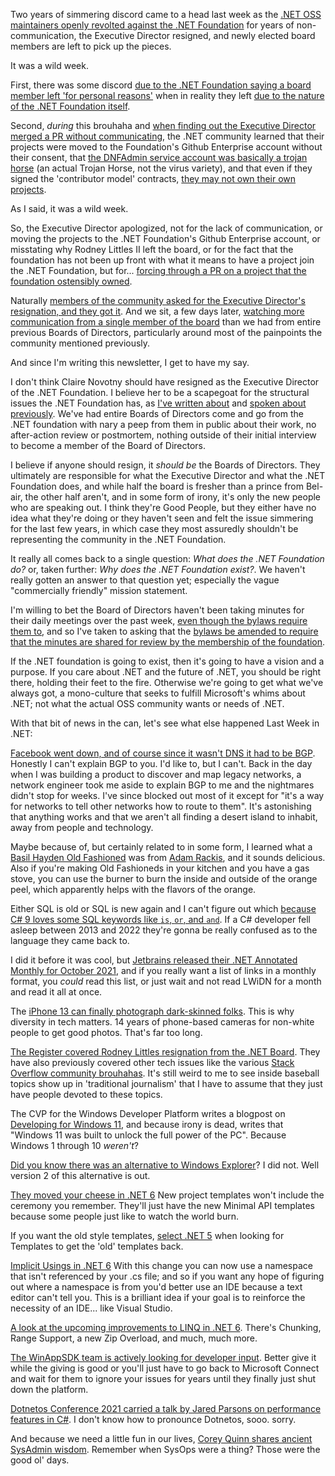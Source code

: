 Two years of simmering discord came to a head last week as the [.NET OSS maintainers openly revolted against the .NET Foundation](https://twitter.com/Aaronontheweb/status/1445046987750100994) for years of non-communication, the Executive Director resigned, and newly elected board members are left to pick up the pieces.

It was a wild week.

First, there was some discord [due to the .NET Foundation saying a board member left 'for personal reasons'](https://dotnetfoundation.org/blog/2021/09/22/net-foundation-election-results-2021) when in reality they left [due to the nature of the .NET Foundation itself](https://rodneylittlesii.com/posts/topic/foundation-echo-chamber).

Second, *during* this brouhaha and [when finding out the Executive Director merged a PR without communicating](https://github.com/dotnet-foundation/Home/discussions/38), the .NET community learned that their projects were moved to the Foundation's Github Enterprise account without their consent, that [the DNFAdmin service account was basically a trojan horse](https://github.com/dotnet-foundation/Home/discussions/38#discussioncomment-1432691) (an actual Trojan Horse, not the virus variety),  and that even if they signed the 'contributor model' contracts, [they may not own their own projects](https://github.com/dotnet-foundation/Home/discussions/39#discussioncomment-1441867).

As I said, it was a wild week.

So, the Executive Director apologized, not for the lack of communication, or moving the projects to the .NET Foundation's Github Enterprise account, or misstating why Rodney Littles II left the board, or for the fact that the foundation has not been up front with what it means to have a project join the .NET Foundation, but for... [forcing through a PR on a project that the foundation ostensibly owned](https://github.com/dotnet-foundation/Home/discussions/39).

Naturally [members of the community asked for the Executive Director's resignation, and they got it](https://github.com/dotnet-foundation/Home/discussions/40).  And we sit, a few days later, [watching more communication from a single member of the board](https://github.com/dotnet-foundation/Home/discussions) than we had from entire previous Boards of Directors, particularly around most of the painpoints the community mentioned previously.

And since I'm writing this newsletter, I get to have my say.

I don't think Claire Novotny should have resigned as the Executive Director of the .NET Foundation.  I believe her to be a scapegoat for the structural issues the .NET Foundation has, as [I've written about](https://github.com/dotnet-foundation/Home/discussions/49#discussioncomment-1454878) and [spoken about previously](https://podcast.lastweekin.net/4).  We've had entire Boards of Directors come and go from the .NET foundation with nary a peep from them in public about their work, no after-action review or postmortem, nothing outside of their initial interview to become a member of the Board of Directors.

I believe if anyone should resign, it *should be* the Boards of Directors. They ultimately are responsible for what the Executive Director and what the .NET Foundation does, and while half the board is fresher than a prince from Bel-air, the other half aren't, and in some form of irony, it's only the new people who are speaking out.  I think they're Good People, but they either have no idea what they're doing or they haven't seen and felt the issue simmering for the last few years, in which case they most assuredly shouldn't be representing the community in the .NET Foundation.

It really all comes back to a single question: _What does the .NET Foundation do?_  or, taken further: _Why does the .NET Foundation exist?_.  We haven't really gotten an answer to that question yet; especially the vague "commercially friendly" mission statement. 

I'm willing to bet the Board of Directors haven't been taking minutes for their daily meetings over the past week, [even though the bylaws require them to](https://dotnetfoundation.org/about/bylaws), and so I've taken to asking that the [bylaws be amended to require that the minutes are shared for review by the membership of the foundation](https://github.com/dotnet-foundation/Home/discussions/56).

If the .NET foundation is going to exist, then it's going to have a vision and a purpose. If you care about .NET and the future of .NET, you should be right there, holding their feet to the fire. Otherwise we're going to get what we've always got, a mono-culture that seeks to fulfill Microsoft's whims about .NET; not what the actual OSS community wants or needs of .NET.

With that bit of news in the can, let's see what else happened Last Week in .NET:

[Facebook went down, and of course since it wasn't DNS it had to be BGP](https://blog.cloudflare.com/october-2021-facebook-outage/).   Honestly I can't explain BGP to you. I'd like to, but I can't. Back in the day when I was building a product to discover and map legacy networks, a network engineer took me aside to explain BGP to me and the nightmares didn't stop for weeks. I've since blocked out most of it except for "it's a way for networks to tell other networks how to route to them".  It's astonishing that anything works and that we aren't all finding a desert island to inhabit, away from people and technology.


Maybe because of, but certainly related to in some form, I learned what a [Basil Hayden Old Fashioned](https://www.basilhaydenbourbon.com/cocktails/bourbon-old-fashioned) was from [Adam Rackis](https://twitter.com/AdamRackis/status/1445187355753816069), and it sounds delicious. Also if you're making Old Fashioneds in your kitchen and you have a gas stove, you can use the burner to burn the inside and outside of the orange peel, which apparently helps with the flavors of the orange.

Either SQL is old or SQL is new again and I can't figure out which [because C# 9 loves some SQL keywords like `is`, `or`, and `and`](https://twitter.com/buhakmeh/status/1445074464753033217). If a C# developer fell asleep between 2013 and 2022 they're gonna be really confused as to the language they came back to.

I did it before it was cool, but [Jetbrains released their .NET Annotated Monthly for October 2021](https://blog.jetbrains.com/dotnet/2021/10/05/net-annotated-monthly-october-2021/), and  if you really want a list of links in a monthly format, you *could* read this list, or just wait and not read LWiDN for a month and read it all at once.

The [iPhone 13 can finally photograph dark-skinned folks](https://twitter.com/tressiemcphd/status/1444832163271221252).  This is why diversity in tech matters.  14 years of phone-based cameras for non-white people to get good photos. That's far too long.

[The Register covered Rodney Littles resignation from the .NET Board](https://www.theregister.com/2021/10/05/microsoft_net_foundation_under_fire/).  They have also previously covered other tech issues like the various [Stack Overflow community brouhahas](https://www.theregister.com/2019/10/08/stack_overflow_apology/).  It's still weird to me to see inside baseball topics show up in 'traditional journalism' that I have to assume that they just have people devoted to these topics.

The CVP for the Windows Developer Platform writes a blogpost on [Developing for Windows 11](https://blogs.windows.com/windowsdeveloper/2021/10/04/developing-for-windows-11/), and because irony is dead, writes that "Windows 11 was built to unlock the full power of the PC". Because Windows 1 through 10 *weren't*?

[Did you know there was an alternative to Windows Explorer](https://files.community/blog/posts/announcing-files-v2)? I did not. Well version 2 of this alternative is out.

[They moved your cheese in .NET 6](https://twitter.com/bravecobra/status/1445485714267729920) New project templates won't include the ceremony you remember. They'll just have the new Minimal API templates because some people just like to watch the world burn.

If you want the old style templates, [select .NET 5](https://docs.microsoft.com/en-us/dotnet/core/tutorials/top-level-templates) when looking for Templates to get the 'old' templates back.

[Implicit Usings in .NET 6](https://www.hanselman.com/blog/implicit-usings-in-net-6) With this change you can now use a namespace that isn't referenced by your .cs file; and so if you want any hope of figuring out where a namespace is from you'd better use an IDE because a text editor can't tell you. This is a brilliant idea if your goal is to reinforce the necessity of an IDE... like Visual Studio. 

[A look at the upcoming improvements to LINQ in .NET 6](https://raygun.com/blog/linq-net-6-improvements/). There's Chunking, Range Support, a new Zip Overload, and much, much more.

[The WinAppSDK team is actively looking for developer input](https://twitter.com/gcaughey/status/1445416262876766212?s=20). Better give it while the giving is good or you'll just have to go back to Microsoft Connect and wait for them to ignore your issues for years until they finally just shut down the platform.

[Dotnetos Conference 2021 carried a talk by Jared Parsons on performance features in C#](https://www.youtube.com/watch?v=Q_tvcyl-e60). I don't know how to pronounce Dotnetos, sooo. sorry.

And because we need a little fun in our lives, [Corey Quinn shares ancient SysAdmin wisdom](https://twitter.com/QuinnyPig/status/1445151389122842624). Remember when SysOps were a thing? Those were the good ol' days.
